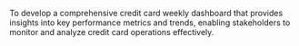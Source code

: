 To develop a comprehensive credit card weekly dashboard that provides insights into key  performance metrics and trends,  enabling stakeholders to monitor 
and analyze credit card operations effectively.
